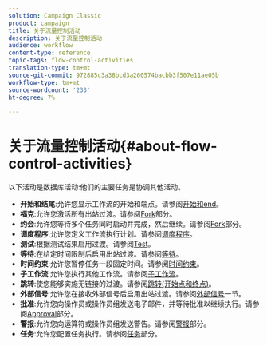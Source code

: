 ```yaml
---
solution: Campaign Classic
product: campaign
title: 关于流量控制活动
description: 关于流量控制活动
audience: workflow
content-type: reference
topic-tags: flow-control-activities
translation-type: tm+mt
source-git-commit: 972885c3a38bcd3a260574bacbb3f507e11ae05b
workflow-type: tm+mt
source-wordcount: '233'
ht-degree: 7%

---
```



# 关于流量控制活动{#about-flow-control-activities}

以下活动是数据库活动:他们的主要任务是协调其他活动。

* **开始和结尾**:允许您显示工作流的开始和端点。请参阅[开始和end](../../workflow/using/start-and-end.md)。
* **福克**:允许您激活所有出站过渡。请参阅[Fork](../../workflow/using/fork.md)部分。
* **约会**:允许您等待多个任务同时启动并完成，然后继续。请参阅[Fork](../../workflow/using/fork.md)部分。
* **调度程序**:允许您定义工作流执行计划。请参阅[调度程序](../../workflow/using/scheduler.md)。
* **测试**:根据测试结果启用过渡。请参阅[Test](../../workflow/using/test.md)。
* **等待**:在给定时间限制后启用出站过渡。请参阅[等待](../../workflow/using/wait.md)。
* **时间约束**:允许您暂停任务一段固定时间。请参阅[时间约束](../../workflow/using/time-constraint.md)。
* **子工作流**:允许您执行其他工作流。请参阅[子工作流](../../workflow/using/sub-workflow.md)。
* **跳转**:使您能够实施无链接的过渡。请参阅[跳转(开始点和终点)](../../workflow/using/jump--start-point-and-end-point-.md)。
* **外部信号**:允许您在接收外部信号后启用出站过渡。请参阅[外部信号](../../workflow/using/external-signal.md)一节。
* **批准**:允许您向操作员或操作员组发送电子邮件，并等待批准以继续执行。请参阅[Approval](../../workflow/using/approval.md)部分。
* **警报**:允许您向运算符或操作员组发送警告。请参阅[警报](../../workflow/using/alert.md)部分。
* **任务**:允许您配置任务执行。请参阅[任务](../../workflow/using/task.md)部分。

